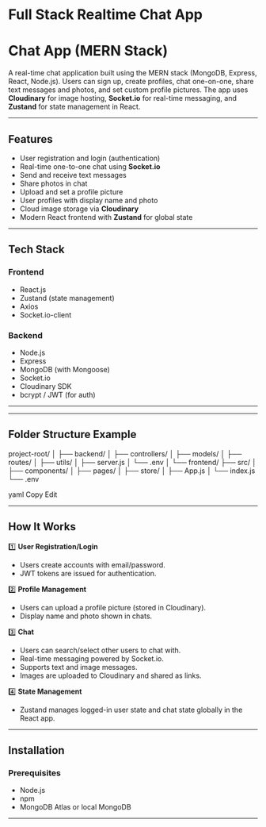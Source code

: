 #  Full Stack Realtime Chat App 



# Chat App (MERN Stack)

A real-time chat application built using the MERN stack (MongoDB, Express, React, Node.js). Users can sign up, create profiles, chat one-on-one, share text messages and photos, and set custom profile pictures. The app uses **Cloudinary** for image hosting, **Socket.io** for real-time messaging, and **Zustand** for state management in React.

---

##  Features

- User registration and login (authentication)
- Real-time one-to-one chat using **Socket.io**
- Send and receive text messages
- Share photos in chat
- Upload and set a profile picture
- User profiles with display name and photo
- Cloud image storage via **Cloudinary**
- Modern React frontend with **Zustand** for global state

---

##  Tech Stack

### Frontend
- React.js
- Zustand (state management)
- Axios
- Socket.io-client

### Backend
- Node.js
- Express
- MongoDB (with Mongoose)
- Socket.io
- Cloudinary SDK
- bcrypt / JWT (for auth)

---


---

##  Folder Structure Example
project-root/
│
├── backend/
│ ├── controllers/
│ ├── models/
│ ├── routes/
│ ├── utils/
│ ├── server.js
│ └── .env
│
└── frontend/
├── src/
│ ├── components/
│ ├── pages/
│ ├── store/
│ ├── App.js
│ └── index.js
└── .env

yaml
Copy
Edit

---

##  How It Works

1️⃣ **User Registration/Login**  
- Users create accounts with email/password.  
- JWT tokens are issued for authentication.  

2️⃣ **Profile Management**  
- Users can upload a profile picture (stored in Cloudinary).  
- Display name and photo shown in chats.

3️⃣ **Chat**  
- Users can search/select other users to chat with.  
- Real-time messaging powered by Socket.io.  
- Supports text and image messages.  
- Images are uploaded to Cloudinary and shared as links.

4️⃣ **State Management**  
- Zustand manages logged-in user state and chat state globally in the React app.

---

##  Installation

### Prerequisites
- Node.js
- npm
- MongoDB Atlas or local MongoDB

---

#
